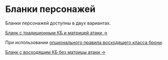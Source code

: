 # Бланки персонажей

Бланки персонажей доступны в двух вариантах.

[Бланк с традиционным КБ и матрицей атаки ->](/pdf/Old-School_Essentials_-_Character_Sheet_RU.pdf)

При использовании [опционального правила восходящего класса брони](../characters/player-characters/game-statistics#класс-брони-кб).

[Бланк с восходящим КБ без матрицы атаки ->](/pdf/Old-School_Essentials_-_Character_Sheet_AAC_RU.pdf)
